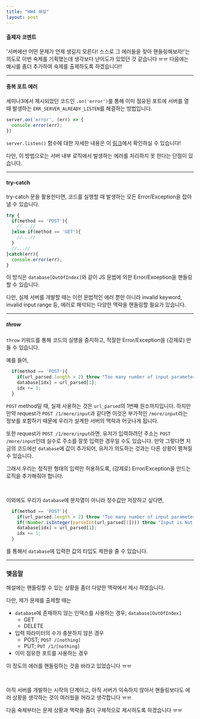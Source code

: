 ```yaml
---
title: "HW4 해설"
layout: post
---
```


#### 출제자 코멘트
'서버에선 어떤 문제가 언제 생길지 모른다! 스스로 그 에러들을 찾아 핸들링해보자!'는 의도로 이번 숙제를 기획했는데 생각보다 난이도가 있었던 것 같습니다 ㅠㅠ 다음에는 예시를 좀더 추가하여 숙제를 출제하도록 하겠습니다!!

<hr>

#### 중복 포트 에러
세미나3에서 제시되었던 코드인 `.on('error')`를 통해 이미 점유된 포트에 서버를 열 때 발생하는 `ERR_SERVER_ALREADY_LISTEN`를 해결하는 방법입니다.

``` javascript
server.on('error', (err) => {
  console.error(err);
})
```

`server.listen()` 함수에 대한 자세한 내용은 이 [링크](https://nodejs.org/api/net.html#net_server_listen)에서 확인하실 수 있습니다!

다만, 이 방법으로는 서버 내부 로직에서 발생하는 에러를 처리하지 못 한다는 단점이 있습니다.

<hr>

#### try-catch
try-catch 문을 활용한다면, 코드를 실행할 때 발생하는 모든 Error/Exception을 잡아낼 수 있습니다.

``` javascript
try {
  if(method == 'POST'){
    //...//
  }else if(method == 'GET'){
    //...//
  }
  //...//
}catch(err){
  console.error(err);
}
```

이 방식은 `database[OutOfIndex]`와 같이 JS 문법에 의한 Error/Exception을 핸들링 할 수 있습니다. 

다만, 실제 서버를 개발할 때는 이런 문법적인 에러 뿐만 아니라 invalid keyword, invalid input range 등, 에러로 해석되는 다양한 맥락을 핸들링할 필요가 있습니다.

<hr>

##### throw
`throw` 키워드를 통해 코드의 실행을 중지하고, 적절한 Error/Exception을 (강제로) 만들 수 있습니다.

예를 들어, 

``` javascript
  if(method == 'POST'){
    if(url_parsed.length > 2) throw "Too many number of input parameters!"
    database[idx] = url_parsed[1];
    idx += 1;
  }
```

`POST` method일 때, 실제 사용하는 것은 `url_parsed`의 1번째 원소까지입니다. 하지만 만약 request가 `POST /1/more/input`과 같다면 이것은 부가적인 `/more/input`라는 정보를 포함하기 때문에 우리가 설계한 서버의 맥락과 어긋나게 됩니다.

또한 request가 `POST /1/more/input`라면, 유저가 입력하려던 주소는 `POST /more/input`인데 실수로 주소를 잘못 입력한 경우일 수도 있습니다. 만약 그렇다면 지금의 코드에선 `database`에 값이 추가되어, 유저가 의도하는 것과는 다른 상황이 펼쳐질 수 있습니다.

그래서 우리는 정직한 형태의 입력만 허용하도록, (강제로) Error/Exception을 만드는 로직을 추가해줘야 합니다.

<br>

이외에도 우리가 `database`에 문자열이 아니라 정수값만 저장하고 싶다면,

``` javascript
  if(method == 'POST'){
    if(url_parsed.length > 2) throw "Too many number of input parameters!"
    if(!Number.isInteger(parseInt(url_parsed[1]))) throw "Input is Not an integer!"
    database[idx] = url_parsed[1];
    idx += 1;
  }
```

를 통해서 `database`에 입력한 값의 타입도 제한을 줄 수 있습니다.


<hr>

### 맺음말

해설에는 핸들링할 수 있는 상황을 좀더 다양한 맥락에서 제시 하였습니다.

다만, 제가 문제를 출제할 때는

- `database`에 존재하지 않는 인덱스를 사용하는 경우; `database[OutOfIndex]`
  - GET
  - DELETE
- 입력 파라미터의 수가 충분하지 않은 경우
  - POST; `POST /[nothing]`
  - PUT; `PUT /1/[nothing]`
- 이미 점유한 포트를 사용하는 경우

이 정도의 에러를 핸들링하는 것을 바라고 있었습니다 ㅠㅠ

<br>

아직 서버를 개발하는 시작의 단계이고, 아직 서버가 익숙하지 않아서 핸들링보다도 에러 상황을 생각하는 것이 여러웠을 꺼라고 생각합니다 ㅠㅠ

다음 숙제부터는 문제 상황과 맥락을 좀더 구체적으로 제시하도록 하겠습니다 ㅠㅠ